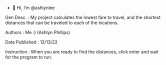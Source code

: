 - 👋 Hi, I’m @ashlynlee

Gen Desc. : My project calculates the lowest fare to travel, and the shortest distances
that can be traveled to each of the locations.

Authors : Me :) (Ashlyn Phillips)

Date Published : 12/13/22

Instruction : When you are ready to find the distances, click enter and wait for the 
program to run. 


